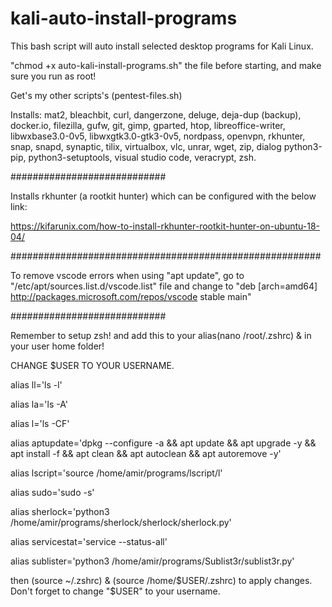 # kali-auto-install-programs
This bash script will auto install selected desktop programs for Kali Linux.

"chmod +x auto-kali-install-programs.sh" the file before starting, and make sure you run as root!

Get's my other scripts's (pentest-files.sh)

Installs: mat2, bleachbit, curl, dangerzone, deluge, deja-dup (backup), docker.io, filezilla, gufw, git, gimp, gparted, htop, libreoffice-writer, libwxbase3.0-0v5, libwxgtk3.0-gtk3-0v5, nordpass, openvpn, rkhunter, snap, snapd, synaptic, tilix, virtualbox, vlc, unrar, wget, zip, dialog python3-pip, python3-setuptools, visual studio code, veracrypt, zsh.

############################

Installs rkhunter (a rootkit hunter) which can be configured with the below link:

https://kifarunix.com/how-to-install-rkhunter-rootkit-hunter-on-ubuntu-18-04/

########################################################

To remove vscode errors when using "apt update", go to "/etc/apt/sources.list.d/vscode.list" file and change to "deb [arch=amd64] http://packages.microsoft.com/repos/vscode stable main"

############################

Remember to setup zsh! and add this to your alias(nano /root/.zshrc) & in your user home folder!

CHANGE $USER TO YOUR USERNAME.

alias ll='ls -l'

alias la='ls -A'

alias l='ls -CF'

alias aptupdate='dpkg --configure -a && apt update && apt upgrade -y && apt install -f && apt clean && apt autoclean && apt autoremove -y'

alias lscript='source /home/amir/programs/lscript/l' 

alias sudo='sudo -s' 

alias sherlock='python3 /home/amir/programs/sherlock/sherlock/sherlock.py' 

alias servicestat='service --status-all'

alias sublister='python3 /home/amir/programs/Sublist3r/sublist3r.py'

then (source ~/.zshrc) & (source /home/$USER/.zshrc) to apply changes. Don't forget to change "$USER" to your username.
